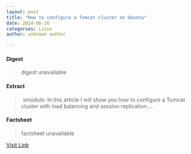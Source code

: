```yaml
---
layout: post
title: "How to configure a Tomcat cluster on Ubuntu"
date: 2014-06-26
categories: Linux
author: unknown author

---
```



#### Digest
>digest unavailable

#### Extract
>&nbsp;xmodulo: In this article I will show you how to configure a Tomcat cluster with load balancing and session replication....

#### Factsheet
>factsheet unavailable

[Visit Link](http://www.linuxtoday.com/upload/how-to-configure-a-tomcat-cluster-on-ubuntu-140624060014.html)


